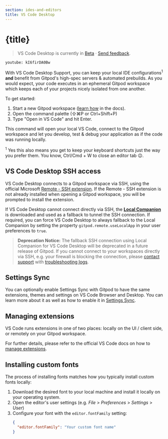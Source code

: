 ```yaml
---
section: ides-and-editors
title: VS Code Desktop
---
```


<script context="module">
  export const prerender = true;
</script>

# {title}

> VS Code Desktop is currently in [Beta](/docs/references/gitpod-releases) · [Send feedback](https://github.com/gitpod-io/gitpod/issues/5712).

`youtube: kI6firDA0Bw`

With VS Code Desktop Support, you can keep your local IDE configurations<sup>1</sup> **and** benefit from Gitpod's high-spec servers & automated prebuilds. As you would expect, your code executes in an ephemeral Gitpod workspace which keeps each of your projects nicely isolated from one another.

To get started:

1. Start a new Gitpod workspace ([learn how](/docs/getting-started) in the docs).
1. Open the command palette (⇧⌘P or Ctrl+Shift+P)
1. Type "Open in VS Code" and hit Enter.

This command will open your local VS Code, connect to the Gitpod workspace and let you develop, test & debug your application as if the code was running locally.

<sup>1</sup> Yes this also means you get to keep your keyboard shortcuts just the way you prefer them. You know, Ctrl/Cmd + W to close an editor tab 😉.

## VS Code Desktop SSH access

VS Code Desktop connects to a Gitpod workspace via SSH, using the official Microsoft [Remote - SSH extension](https://marketplace.visualstudio.com/items?itemName=ms-vscode-remote.remote-ssh). If the Remote - SSH extension is not already installed when opening a Gitpod workspace, you will be prompted to install the extension.

If VS Code Desktop cannot connect directly via SSH, the [**Local Companion**](/docs/ides-and-editors/local-companion) is downloaded and used as a fallback to tunnel the SSH connection. If required, you can force VS Code Desktop to always fallback to the Local Companion by setting the property `gitpod.remote.useLocalApp` in your user preferences to `true`.

> **Deprecation Notice:** The fallback SSH connection using Local Companion for VS Code Desktop will be deprecated in a future release of Gitpod. If you cannot connect to your workspaces directly via SSH, e.g. your firewall is blocking the connection, please [contact support](https://gitpod.io/support) with [troubleshooting logs](https://www.gitpod.io/docs/troubleshooting#gitpod-logs-in-vs-code-web-and-desktop).

## Settings Sync

You can optionally enable Settings Sync with Gitpod to have the same extensions, themes and settings on VS Code Browser and Desktop. You can learn more about it as well as how to enable it in [Settings Sync](settings-sync).

## Managing extensions

VS Code runs extensions in one of two places: locally on the UI / client side, or remotely on your Gitpod workspace.

For further details, please refer to the official VS Code docs on how to [manage extensions](https://code.visualstudio.com/docs/remote/ssh#_managing-extensions).

## Installing custom fonts

The process of installing fonts matches how you typically install custom fonts locally:

1. Download the desired font to your local machine and install it locally on your operating system.
1. Open the editor's user settings (e.g. _File_ > _Preferences_ > _Settings_ > _User_)
1. Configure your font with the `editor.fontFamily` setting:
   ```json
   {
     "editor.fontFamily": "Your custom font name"
   }
   ```
